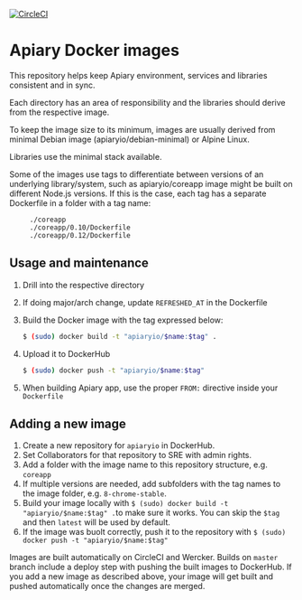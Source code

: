 [![CircleCI](https://circleci.com/gh/apiaryio/docker-base-images.svg?style=svg)](https://circleci.com/gh/apiaryio/docker-base-images)

# Apiary Docker images

This repository helps keep Apiary environment, services and libraries consistent and in sync.

Each directory has an area of responsibility and the libraries should derive from the respective image.

To keep the image size to its minimum, images are usually derived from minimal Debian image (apiaryio/debian-minimal)
or Alpine Linux.

Libraries use the minimal stack available.

Some of the images use tags to differentiate between versions of an underlying library/system, such as apiaryio/coreapp
image might be built on different Node.js versions. If this is the case, each tag has a separate Dockerfile in a folder
with a tag name:

```
     ./coreapp
     ./coreapp/0.10/Dockerfile
     ./coreapp/0.12/Dockerfile
```

## Usage and maintenance

1. Drill into the respective directory
1. If doing major/arch change, update `REFRESHED_AT` in the Dockerfile
1. Build the Docker image with the tag expressed below:

    ```sh
    $ (sudo) docker build -t "apiaryio/$name:$tag" .
    ```

1. Upload it to DockerHub

    ```sh
    $ (sudo) docker push -t "apiaryio/$name:$tag"
    ```

1. When building Apiary app, use the proper `FROM:` directive inside your `Dockerfile`

## Adding a new image

1. Create a new repository for `apiaryio` in DockerHub.
1. Set Collaborators for that repository to SRE with admin rights.
1. Add a folder with the image name to this repository structure, e.g. `coreapp`
1. If multiple versions are needed, add subfolders with the tag names to the image folder, e.g. `8-chrome-stable`.
1. Build your image locally with `$ (sudo) docker build -t "apiaryio/$name:$tag" .`to make sure it works. You can skip the `$tag` and then `latest` will be used by default.
1. If the image was buolt correctly, push it to the repository with `$ (sudo) docker push -t "apiaryio/$name:$tag"`

Images are built automatically on CircleCI and Wercker. Builds on `master` branch include a deploy step with pushing the built
images to DockerHub. If you add a new image as described above, your image will get built and pushed automatically once
the changes are merged.
